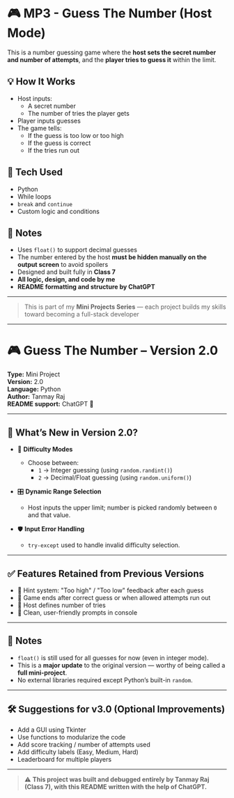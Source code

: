 # 🎮 MP3 - Guess The Number (Host Mode)

This is a number guessing game where the **host sets the secret number and number of attempts**, and the **player tries to guess it** within the limit.

## 💡 How It Works

- Host inputs:
  - A secret number
  - The number of tries the player gets
- Player inputs guesses
- The game tells:
  - If the guess is too low or too high
  - If the guess is correct
  - If the tries run out

## 🔧 Tech Used

- Python
- While loops
- `break` and `continue`
- Custom logic and conditions

## 📌 Notes

- Uses `float()` to support decimal guesses
- The number entered by the host **must be hidden manually on the output screen** to avoid spoilers
- Designed and built fully in **Class 7**
- **All logic, design, and code by me**
- **README formatting and structure by ChatGPT**

---

> This is part of my **Mini Projects Series** — each project builds my skills toward becoming a full-stack developer

---

# 🎮 Guess The Number – Version 2.0

**Type:** Mini Project  
**Version:** 2.0  
**Language:** Python  
**Author:** Tanmay Raj  
**README support:** ChatGPT 🤖

---

## 🌟 What’s New in Version 2.0?

- 🧩 **Difficulty Modes**  
  - Choose between:
    - `1` → Integer guessing (using `random.randint()`)
    - `2` → Decimal/Float guessing (using `random.uniform()`)

- 🎛️ **Dynamic Range Selection**  
  - Host inputs the upper limit; number is picked randomly between `0` and that value.

- 🛡️ **Input Error Handling**  
  - `try-except` used to handle invalid difficulty selection.

---

## ✅ Features Retained from Previous Versions

- 💬 Hint system: "Too high" / "Too low" feedback after each guess  
- 🔄 Game ends after correct guess or when allowed attempts run out  
- 🎯 Host defines number of tries  
- 🧼 Clean, user-friendly prompts in console

---

## 📝 Notes

- `float()` is still used for all guesses for now (even in integer mode).
- This is a **major update** to the original version — worthy of being called a **full mini-project**.
- No external libraries required except Python’s built-in `random`.

---

## 🛠️ Suggestions for v3.0 (Optional Improvements)

- Add a GUI using Tkinter  
- Use functions to modularize the code  
- Add score tracking / number of attempts used  
- Add difficulty labels (Easy, Medium, Hard)  
- Leaderboard for multiple players

---

> ⚠️ **This project was built and debugged entirely by Tanmay Raj (Class 7), with this README written with the help of ChatGPT.**








